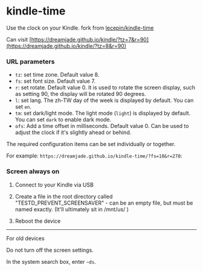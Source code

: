 # kindle-time

Use the clock on your Kindle. fork from [lecepin/kindle-time](https://github.com/lecepin/kindle-time)

Can visit [https://dreamjade.github.io/kindle/?tz=7&r=90](https://dreamjade.github.io/kindle/?tz=8&r=90)

### URL parameters

- `tz`: set time zone. Default value 8.
- `fs`: set font size. Default value 7.
- `r`: set rotate. Default value 0. It is used to rotate the screen display, such as setting 90, the display will be rotated 90 degrees.
- `l`: set lang. The zh-TW day of the week is displayed by default. You can set `en`.
- `tm`: set dark/light mode. The light mode (`light`) is displayed by default. You can set `dark` to enable dark mode.
- `ofs`: Add a time offset in milliseconds. Default value 0. Can be used to adjust the clock if it's slightly ahead or behind.

The required configuration items can be set individually or together.

For example: `https://dreamjade.github.io/kindle-time/?fs=10&r=270`:

### Screen always on

1) Connect to your Kindle via USB
  
2) Create a file in the root directory called "TESTD_PREVENT_SCREENSAVER" - can be an empty file, but must be named exactly. (It'll ultimately sit in /mnt/us/ )
   
3) Reboot the device
   
----------
For old devices

Do not turn off the screen settings.

In the system search box, enter `~ds`.
